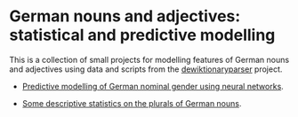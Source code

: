 # German nouns and adjectives: statistical and predictive modelling

This is a collection of small projects for modelling features of German nouns and 
adjectives using data and scripts from the  [dewiktionaryparser](https://github.com/karoly-varasdi/de-wiktionary-parser) project.

* [Predictive modelling of German nominal gender using neural networks](German_Gender_Classifiers_ANN.ipynb).

* [Some descriptive statistics on the plurals of German nouns](German_N_stats.ipynb).